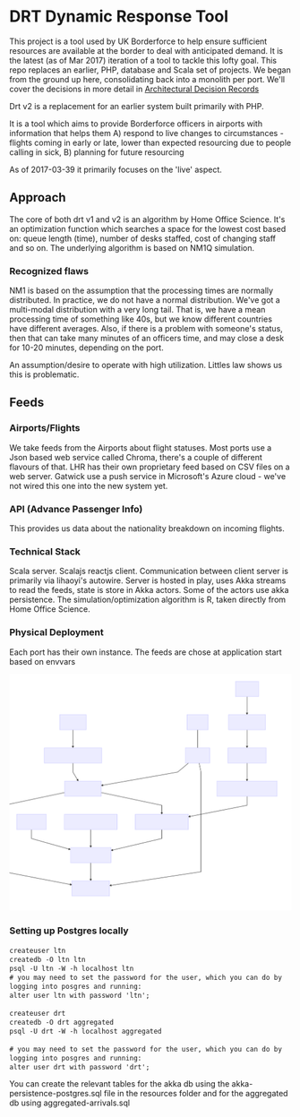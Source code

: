 # DRT Dynamic Response Tool


This project is a tool used by UK Borderforce to help ensure sufficient resources are available at the border to deal
with anticipated demand.
It is the latest (as of Mar 2017) iteration of a tool to tackle this lofty goal. This repo replaces an earlier, PHP, database
and Scala set of projects.
We began from the ground up here, consolidating back into a monolith per port. We'll cover the decisions in more detail in
[Architectural Decision Records](doc/architecture/decisions/0001-record-architecture-decisions.md)

Drt v2 is a replacement for an earlier system built primarily with PHP.

It is a tool which aims to provide Borderforce officers in airports with information that helps them
A) respond to live changes to circumstances - flights coming in early or late, lower than expected resourcing due to people calling in sick,
B) planning for future resourcing

As of 2017-03-39 it primarily focuses on the 'live' aspect.

## Approach
The core of both drt v1 and v2 is an algorithm by Home Office Science. It's an optimization function which searches a space for the lowest cost based on: queue length (time), number of desks staffed, cost of changing staff and so on.
The underlying algorithm is based on NM1Q simulation.

### Recognized flaws
NM1 is based on the assumption that the processing times are normally distributed. In practice, we do not have a normal distribution. We've got a multi-modal distribution with a very long tail.
That is, we have a mean processing time of something like 40s, but we know different countries have different averages. Also, if there is a problem with someone's status, then that can take many minutes of an officers time, and may close a desk for 10-20 minutes, depending on the port.

An assumption/desire to operate with high utilization. Littles law shows us this is problematic.

## Feeds

### Airports/Flights
We take feeds from the Airports about flight statuses. Most ports use a Json based web service called Chroma, there's a couple of different flavours of that. LHR has their own proprietary feed based on CSV files on a web server. Gatwick use a push service in Microsoft's Azure cloud - we've not wired this one into the new system yet.

### API (Advance Passenger Info)
This provides us data about the nationality breakdown on incoming flights.

### Technical Stack
Scala server. Scalajs reactjs client. Communication between client server is primarily via lihaoyi's autowire. Server is hosted in play, uses Akka streams to read the feeds, state is store in Akka actors. Some of the actors use akka persistence.
The simulation/optimization algorithm is R, taken directly from Home Office Science.

### Physical Deployment
Each port has their own instance. The feeds are chose at application start based on envvars

![System Flow](doc/architecture/diagrams/systemflow.svg?raw=true)


### Setting up Postgres locally

```
createuser ltn
createdb -O ltn ltn
psql -U ltn -W -h localhost ltn
# you may need to set the password for the user, which you can do by logging into posgres and running:
alter user ltn with password 'ltn';

createuser drt
createdb -O drt aggregated
psql -U drt -W -h localhost aggregated

# you may need to set the password for the user, which you can do by logging into posgres and running:
alter user drt with password 'drt';
```
You can create the relevant tables for the akka db using the akka-persistence-postgres.sql file in the resources folder and for the aggregated db using aggregated-arrivals.sql

